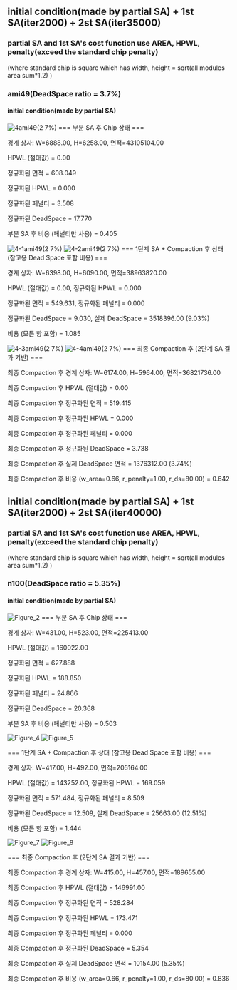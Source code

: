 ## initial condition(made by partial SA) + 1st SA(iter2000) + 2st SA(iter35000)
### partial SA and 1st SA's cost function use AREA, HPWL, penalty(exceed the standard chip penalty)

(where standard chip is square which has width, height = sqrt(all modules area sum*1.2) )

### ami49(DeadSpace ratio = 3.7%)
#### initial condition(made by partial SA)
![4ami49(2 7%)](https://github.com/user-attachments/assets/40ef2e4a-8de8-4caf-965f-dc62f2b07b37)
=== 부분 SA 후 Chip 상태 ===

경계 상자: W=6888.00, H=6258.00, 면적=43105104.00

HPWL (절대값)             = 0.00

정규화된 면적             = 608.049

정규화된 HPWL             = 0.000

정규화된 페널티          = 3.508

정규화된 DeadSpace       = 17.770

부분 SA 후 비용 (페널티만 사용) = 0.405


![4-1ami49(2 7%)](https://github.com/user-attachments/assets/e2029c06-63b2-4a8d-9c37-ef3e302b0fae)
![4-2ami49(2 7%)](https://github.com/user-attachments/assets/ac8e0234-09af-40f0-a753-66dea4afe72b)
=== 1단계 SA + Compaction 후 상태 (참고용 Dead Space 포함 비용) ===

경계 상자: W=6398.00, H=6090.00, 면적=38963820.00

HPWL (절대값) = 0.00, 정규화된 HPWL = 0.000

정규화된 면적 = 549.631, 정규화된 페널티 = 0.000

정규화된 DeadSpace = 9.030, 실제 DeadSpace = 3518396.00 (9.03%)

비용 (모든 항 포함) = 1.085


![4-3ami49(2 7%)](https://github.com/user-attachments/assets/2e8a9ec1-d63c-4600-9c21-2ec9a3e52e1f)
![4-4ami49(2 7%)](https://github.com/user-attachments/assets/cf6e63ec-7ea5-4aeb-8833-bd70aa17b6ea)
=== 최종 Compaction 후 (2단계 SA 결과 기반) ===

최종 Compaction 후 경계 상자: W=6174.00, H=5964.00, 면적=36821736.00

최종 Compaction 후 HPWL (절대값)         = 0.00

최종 Compaction 후 정규화된 면적         = 519.415

최종 Compaction 후 정규화된 HPWL         = 0.000

최종 Compaction 후 정규화된 페널티      = 0.000

최종 Compaction 후 정규화된 DeadSpace  = 3.738

최종 Compaction 후 실제 DeadSpace 면적 = 1376312.00 (3.74%)

최종 Compaction 후 비용 (w_area=0.66, r_penalty=1.00, r_ds=80.00) = 0.642


## initial condition(made by partial SA) + 1st SA(iter2000) + 2st SA(iter40000)
### partial SA and 1st SA's cost function use AREA, HPWL, penalty(exceed the standard chip penalty)

(where standard chip is square which has width, height = sqrt(all modules area sum*1.2) )

### n100(DeadSpace ratio = 5.35%)
#### initial condition(made by partial SA)
![Figure_2](https://github.com/user-attachments/assets/58196af3-7466-4612-bd61-edab061e7cd7)
=== 부분 SA 후 Chip 상태 ===

경계 상자: W=431.00, H=523.00, 면적=225413.00

HPWL (절대값)             = 160022.00

정규화된 면적             = 627.888

정규화된 HPWL             = 188.850

정규화된 페널티          = 24.866

정규화된 DeadSpace       = 20.368

부분 SA 후 비용 (페널티만 사용) = 0.503


![Figure_4](https://github.com/user-attachments/assets/c495a763-be9d-4e46-8ad8-eefb5573c1f8)
![Figure_5](https://github.com/user-attachments/assets/6a7a48f2-7d32-4374-a523-128bd1aae3d8)

=== 1단계 SA + Compaction 후 상태 (참고용 Dead Space 포함 비용) ===

경계 상자: W=417.00, H=492.00, 면적=205164.00

HPWL (절대값) = 143252.00, 정규화된 HPWL = 169.059

정규화된 면적 = 571.484, 정규화된 페널티 = 8.509

정규화된 DeadSpace = 12.509, 실제 DeadSpace = 25663.00 (12.51%)

비용 (모든 항 포함) = 1.444


![Figure_7](https://github.com/user-attachments/assets/bb0f85eb-4ac1-4e8e-9299-586ced4f5214)
![Figure_8](https://github.com/user-attachments/assets/0541baec-52b4-41a5-87cf-671b78591c6d)

=== 최종 Compaction 후 (2단계 SA 결과 기반) ===

최종 Compaction 후 경계 상자: W=415.00, H=457.00, 면적=189655.00

최종 Compaction 후 HPWL (절대값)         = 146991.00

최종 Compaction 후 정규화된 면적         = 528.284

최종 Compaction 후 정규화된 HPWL         = 173.471

최종 Compaction 후 정규화된 페널티      = 0.000

최종 Compaction 후 정규화된 DeadSpace  = 5.354

최종 Compaction 후 실제 DeadSpace 면적 = 10154.00 (5.35%)

최종 Compaction 후 비용 (w_area=0.66, r_penalty=1.00, r_ds=80.00) = 0.836





